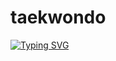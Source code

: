 # taekwondo
[![Typing SVG](https://readme-typing-svg.herokuapp.com?color=%2336BCF7&lines=Website+for+Taekwodo-ITF+Federation)](https://git.io/typing-svg)
